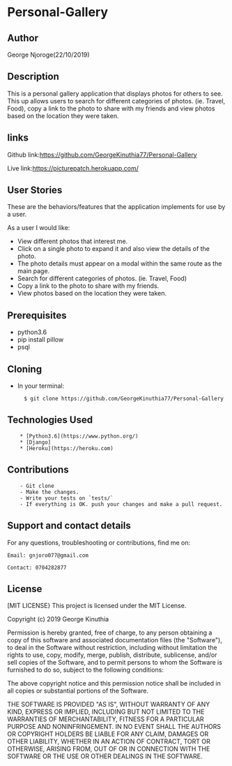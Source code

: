 # Personal-Gallery

## Author

George Njoroge(22/10/2019)

## Description

This is a personal gallery application that displays photos for others to see. This up allows users to search for different categories of photos. (ie. Travel, Food), copy a link to the photo to share with my friends and view photos based on the location they were taken.

## links

Github link:https://github.com/GeorgeKinuthia77/Personal-Gallery

Live link:https://picturepatch.herokuapp.com/

## User Stories
These are the behaviors/features that the application implements for use by a user.

As a user I would like:
* View different photos that interest me.
* Click on a single photo to expand it and also view the details of the photo.
* The photo details must appear on a modal within the same route as the main page.
* Search for different categories of photos. (ie. Travel, Food)
* Copy a link to the photo to share with my friends.
* View photos based on the location they were taken.

## Prerequisites
* python3.6
* pip install pillow
* psql


## Cloning
* In your terminal:

        $ git clone https://github.com/GeorgeKinuthia77/Personal-Gallery

## Technologies Used
        * [Python3.6](https://www.python.org/)
        * [Django]
        * [Heroku](https://heroku.com)


## Contributions

        - Git clone
        - Make the changes.
        - Write your tests on `tests/`
        - If everything is OK. push your changes and make a pull request.

## Support and contact details

For any questions, troubleshooting or contributions, find me on:

    Email: gnjoro077@gmail.com

    Contact: 0704282877

## License
[MIT LICENSE} This project is licensed under the MIT License.

Copyright (c) 2019 George Kinuthia

Permission is hereby granted, free of charge, to any person obtaining a copy of this software and associated documentation files (the "Software"), to deal in the Software without restriction, including without limitation the rights to use, copy, modify, merge, publish, distribute, sublicense, and/or sell copies of the Software, and to permit persons to whom the Software is furnished to do so, subject to the following conditions:

The above copyright notice and this permission notice shall be included in all copies or substantial portions of the Software.

THE SOFTWARE IS PROVIDED "AS IS", WITHOUT WARRANTY OF ANY KIND, EXPRESS OR IMPLIED, INCLUDING BUT NOT LIMITED TO THE WARRANTIES OF MERCHANTABILITY, FITNESS FOR A PARTICULAR PURPOSE AND NONINFRINGEMENT. IN NO EVENT SHALL THE AUTHORS OR COPYRIGHT HOLDERS BE LIABLE FOR ANY CLAIM, DAMAGES OR OTHER LIABILITY, WHETHER IN AN ACTION OF CONTRACT, TORT OR OTHERWISE, ARISING FROM, OUT OF OR IN CONNECTION WITH THE SOFTWARE OR THE USE OR OTHER DEALINGS IN THE SOFTWARE.
